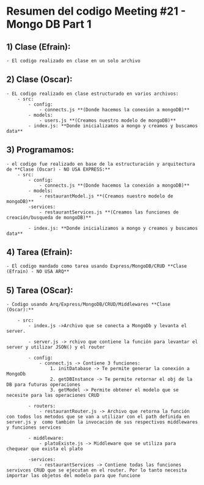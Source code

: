 # Resumen del codigo Meeting #21 - Mongo DB Part 1

## 1) Clase (Efrain):

	- El codigo realizado en clase en un solo archivo
	
## 2) Clase (Oscar):

	- EL codigo realizado en clase estructurado en varios archivos:
		- src:
			- config: 
				- connects.js **(Donde hacemos la conexión a mongoDB)**
			- models:
				- users.js **(Creamos nuestro modelo de mongoDB)**
			- index.js: **Donde inicializamos a mongo y creamos y buscamos data**

## 3) Programamos:
	- el codigo fue realizado en base de la estructuración y arquitectura de **Clase (Oscar) - NO USA EXPRESS:**
		- src:
			- config: 
				- connects.js **(Donde hacemos la conexión a mongoDB)**
			- models:
				- restaurantModel.js **(Creamos nuestro modelo de mongoDB)**
			-services:
				- restaurantServices.js **(Creamos las funciones de creación/busqueda de mongoDB)**
				
			- index.js: **Donde inicializamos a mongo y creamos y buscamos data**

## 4) Tarea (Efrain):
	- El codigo mandado como tarea usando Express/MongoDB/CRUD **Clase (Efrain) - NO USA ARQ**


## 5) Tarea (OScar):
	- Codigo usando Arq/Express/MongoDB/CRUD/Middlewares **Clase (Oscar):**

		- src:
			- index.js ->Archivo que se conecta a MongoDb y levanta el server.

			- server.js -> rchivo que contiene la función para levantar el server y utilizar JSON() y el router

			- config:
				- connect.js -> Contiene 3 funciones:
					1. initDatabase -> Te permite generar la conexión a MongoDb 
					2. getDBInstance -> Te permite retornar el obj de la DB para futuras operaciones
					3. getModel -> Permite obtener el modelo que se necesite para las operaciones CRUD

			- routers:
				- restaurantRouter.js -> Archivo que retorna la función con todos los metodos que se van a utilizar con el path definida en server.js y  como también la invocación de sus respectivos middlewares y funciones services

			- middleware:
				- platoExiste.js -> Middleware que se utiliza para chequear que exista el plato 

			-services:
				- restaurantServices -> Contiene todas las funciones servivces CRUD que se ejecutan en el router. Por lo tanto necesita importar las objetos del modelo para que funcione


